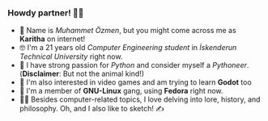 ### Howdy partner! 👋🤠

- 🤖 Name is *Muhammet Özmen*, but you might come across me as **Karitha** on internet!
- 🤓 I'm a 21 years old *Computer Engineering student* in *İskenderun Technical University* right now.
- 🐍 I have strong passion for *Python* and consider myself a *Pythoneer*. (**Disclaimer**: But not the animal kind!)
- 👾 I'm also interested in video games and am trying to learn **Godot** too
- 🐧 I'm a member of **GNU-Linux** gang, using **Fedora** right now.
- 🧙‍♂️ Besides computer-related topics, I love delving into lore, history, and philosophy. Oh, and I also like to sketch! ✍️
